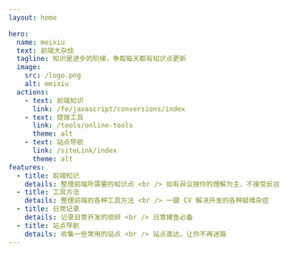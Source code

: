 ```yaml
---
layout: home

hero:
  name: meixiu
  text: 前端大杂烩
  tagline: 知识是进步的阶梯，争取每天都有知识点更新
  image:
    src: /logo.png
    alt: meixiu
  actions:
    - text: 前端知识
      link: /fe/javascript/conversions/index
    - text: 提效工具
      link: /tools/online-tools
      theme: alt
    - text: 站点导航
      link: /siteLink/index
      theme: alt
features:
  - title: 前端知识
    details: 整理前端所需要的知识点 <br /> 如有异议按你的理解为主，不接受反驳
  - title: 工具方法
    details: 整理前端的各种工具方法 <br /> 一键 CV 解决开发的各种疑难杂症
  - title: 日常记录
    details: 记录日常开发的琐碎 <br /> 日常摸鱼必备
  - title: 站点导航
    details: 收集一些常用的站点 <br /> 站点直达，让你不再迷路
---
```

